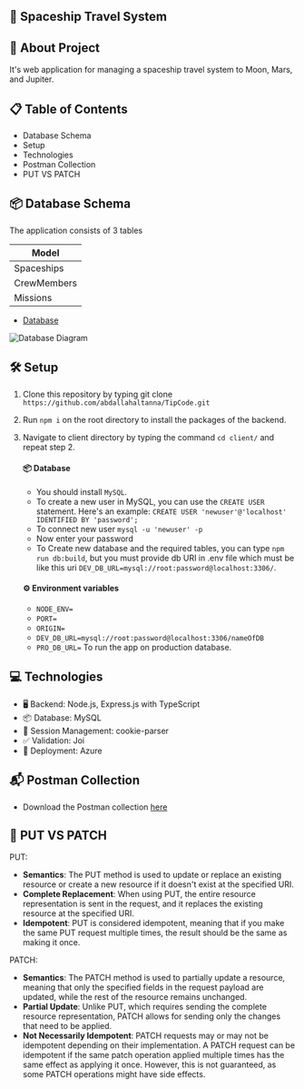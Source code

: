 ## 🚀 Spaceship Travel System

## 📜 About Project

It's web application for managing a spaceship travel system to Moon, Mars, and Jupiter.

## 📋 Table of Contents

- Database Schema
- Setup
- Technologies
- Postman Collection
- PUT VS PATCH

## 📦 Database Schema

The application consists of 3 tables

| Model       |
| ----------- |
| Spaceships  |
| CrewMembers |
| Missions    |

- [Database](https://drawsql.app/teams/abdallah-altanna/diagrams/spaceship-travel-system)

![Database Diagram](https://i.postimg.cc/1Xp8ckYj/draw-SQL-image-export-2024-06-12.png)

## 🛠️ Setup

1. Clone this repository by typing git clone `https://github.com/abdallahaltanna/TipCode.git`

2. Run `npm i` on the root directory to install the packages of the backend.

3. Navigate to client directory by typing the command `cd client/` and repeat step 2.

   #### 📦 Database

   - You should install `MySQL`.
   - To create a new user in MySQL, you can use the `CREATE USER` statement. Here's an example: `CREATE USER 'newuser'@'localhost' IDENTIFIED BY 'password';`
   - To connect new user `mysql -u 'newuser' -p`
   - Now enter your password
   - To Create new database and the required tables, you can type `npm run db:build`, but you must provide db URI in .env file which must be like this uri `DEV_DB_URL=mysql://root:password@localhost:3306/`.

   #### ⚙️ Environment variables

   - `NODE_ENV=`
   - `PORT=`
   - `ORIGIN=`
   - `DEV_DB_URL=mysql://root:password@localhost:3306/nameOfDB`
   - `PRO_DB_URL=` To run the app on production database.

## 💻 Technologies

- 🖥️ Backend: Node.js, Express.js with TypeScript
- 📦 Database: MySQL
- 🍪 Session Management: cookie-parser
- ✅ Validation: Joi
- 🚀 Deployment: Azure

## 📬 Postman Collection

- Download the Postman collection [here](server/postman/Spaceship%20Travel%20System.postman_collection.json)

## 🔁 PUT VS PATCH

PUT:

- **Semantics**: The PUT method is used to update or replace an existing resource or create a new resource if it doesn't exist at the specified URI.
- **Complete Replacement**: When using PUT, the entire resource representation is sent in the request, and it replaces the existing resource at the specified URI.
- **Idempotent**: PUT is considered idempotent, meaning that if you make the same PUT request multiple times, the result should be the same as making it once.

PATCH:

- **Semantics**: The PATCH method is used to partially update a resource, meaning that only the specified fields in the request payload are updated, while the rest of the resource remains unchanged.
- **Partial Update**: Unlike PUT, which requires sending the complete resource representation, PATCH allows for sending only the changes that need to be applied.
- **Not Necessarily Idempotent**: PATCH requests may or may not be idempotent depending on their implementation. A PATCH request can be idempotent if the same patch operation applied multiple times has the same effect as applying it once. However, this is not guaranteed, as some PATCH operations might have side effects.
